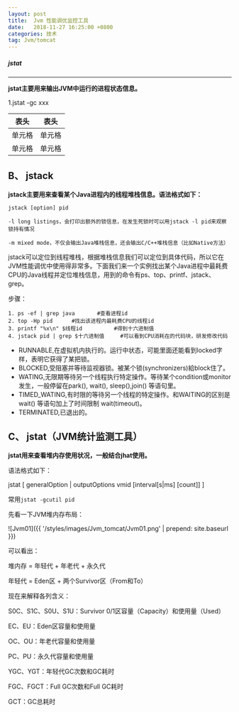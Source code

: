 ```yaml
---
layout: post
title:  Jvm 性能调优监控工具 
date:   2018-11-27 16:25:00 +0800
categories: 技术
tag: Jvm/tomcat
---
```



##### jstat #####
---
**jstat主要用来输出JVM中运行的进程状态信息。**

1.jstat -gc xxx<br>

|  表头   | 表头  |
|  :----:  | :----:  |
| 单元格  | 单元格 |
| 单元格  | 单元格 |

  

B、 jstack
---
**jstack主要用来查看某个Java进程内的线程堆栈信息。语法格式如下：**

    jstack [option] pid
    
    -l long listings，会打印出额外的锁信息，在发生死锁时可以用jstack -l pid来观察锁持有情况
    
    -m mixed mode，不仅会输出Java堆栈信息，还会输出C/C++堆栈信息（比如Native方法）

 jstack可以定位到线程堆栈，根据堆栈信息我们可以定位到具体代码，所以它在JVM性能调优中使用得非常多。下面我们来一个实例找出某个Java进程中最耗费CPU的Java线程并定位堆栈信息，用到的命令有ps、top、printf、jstack、grep。

步骤：

    1. ps -ef | grep java		#查看进程id
    2. top -Hp pid		#找出该进程内最耗费CPU的线程id
    3. printf "%x\n" $线程id			#得到十六进制值
    4. jstack pid | grep $十六进制值		#可以看到CPU消耗在的代码块，研发修改代码

 - RUNNABLE,在虚拟机内执行的。运行中状态，可能里面还能看到locked字样，表明它获得了某把锁。
 - BLOCKED,受阻塞并等待监视器锁。被某个锁(synchronizers)給block住了。
 - WATING,无限期等待另一个线程执行特定操作。等待某个condition或monitor发生，一般停留在park(), wait(), sleep(),join() 等语句里。
 - TIMED_WATING,有时限的等待另一个线程的特定操作。和WAITING的区别是wait() 等语句加上了时间限制 wait(timeout)。
 - TERMINATED,已退出的。

C、 jstat（JVM统计监测工具）
---

**jstat用来查看堆内存使用状况，一般结合jhat使用。**

语法格式如下：

jstat [ generalOption | outputOptions vmid [interval[s|ms] [count]] ]

常用`jstat -gcutil pid`

先看一下JVM堆内存布局：

![Jvm01]({{ '/styles/images/Jvm_tomcat/Jvm01.png' | prepend: site.baseurl  }})

可以看出：

堆内存 = 年轻代 + 年老代 + 永久代

年轻代 = Eden区 + 两个Survivor区（From和To）

现在来解释各列含义：

S0C、S1C、S0U、S1U：Survivor 0/1区容量（Capacity）和使用量（Used）

EC、EU：Eden区容量和使用量

OC、OU：年老代容量和使用量

PC、PU：永久代容量和使用量

YGC、YGT：年轻代GC次数和GC耗时

FGC、FGCT：Full GC次数和Full GC耗时

GCT：GC总耗时
